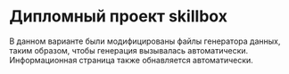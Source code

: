 # Дипломный проект skillbox

В данном варианте были модифицированы файлы генератора данных, таким образом, чтобы генерация вызывалась автоматически.
Информационная страница также обнавляется автоматически.
